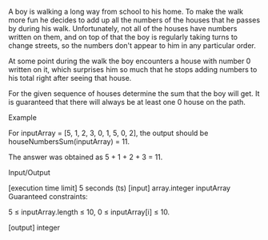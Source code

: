A boy is walking a long way from school to his home. To make the walk more fun he decides to add up all the numbers of the houses that he passes by during his walk. Unfortunately, not all of the houses have numbers written on them, and on top of that the boy is regularly taking turns to change streets, so the numbers don't appear to him in any particular order.

At some point during the walk the boy encounters a house with number 0 written on it, which surprises him so much that he stops adding numbers to his total right after seeing that house.

For the given sequence of houses determine the sum that the boy will get. It is guaranteed that there will always be at least one 0 house on the path.

Example

For inputArray = [5, 1, 2, 3, 0, 1, 5, 0, 2], the output should be houseNumbersSum(inputArray) = 11.

The answer was obtained as 5 + 1 + 2 + 3 = 11.

Input/Output

[execution time limit] 5 seconds (ts)
[input] array.integer inputArray
Guaranteed constraints:

5 ≤ inputArray.length ≤ 10, 0 ≤ inputArray[i] ≤ 10.

[output] integer